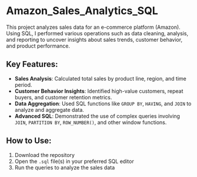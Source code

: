 # Amazon_Sales_Analytics_SQL
This project analyzes sales data for an e-commerce platform (Amazon). Using SQL, I performed various operations such as data cleaning, analysis, and reporting to uncover insights about sales trends, customer behavior, and product performance.

## Key Features:
- **Sales Analysis**: Calculated total sales by product line, region, and time period.
- **Customer Behavior Insights**: Identified high-value customers, repeat buyers, and customer retention metrics.
- **Data Aggregation**: Used SQL functions like `GROUP BY`, `HAVING`, and `JOIN` to analyze and aggregate data.
- **Advanced SQL**: Demonstrated the use of complex queries involving `JOIN`, `PARTITION BY`, `ROW_NUMBER()`, and other window functions.
  
## How to Use:
1. Download the repository
2. Open the `.sql` file(s) in your preferred SQL editor
3. Run the queries to analyze the sales data
